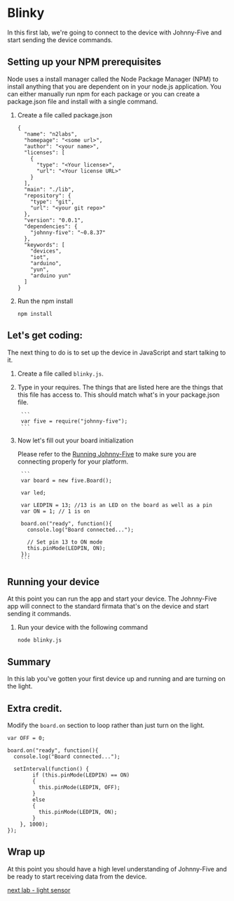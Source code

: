 # Blinky

In this first lab, we're going to connect to the device with Johnny-Five and start sending the device commands.

## Setting up your NPM prerequisites 

Node uses a install manager called the Node Package Manager (NPM) to install anything that you are dependent on in your node.js application. You can either manually run npm for each package or you can create a package.json file and install with a single command. 

1. Create a file called package.json
    
    ```
    {
      "name": "n2labs",
      "homepage": "<some url>",
      "author": "<your name>",
      "licenses": [
        {
          "type": "<Your license>",
          "url": "<Your license URL>"
        }
      ],
      "main": "./lib",
      "repository": {
        "type": "git",
        "url": "<your git repo>"
      },
      "version": "0.0.1",
      "dependencies": {
        "johnny-five": "~0.8.37"
      },
      "keywords": [
        "devices",
        "iot",
        "arduino",
        "yun",
        "arduino yun"
      ]
    }
    ```

2. Run the npm install 

    `npm install`

## Let's get coding:

The next thing to do is to set up the device in JavaScript and start talking to it. 

1. Create a file called `blinky.js`. 
2. Type in your requires. The things that are listed here are the things that this file has access to. This should match what's in your package.json file. 

        ```
        var five = require("johnny-five");
        ```

3. Now let's fill out your board initialization

    Please refer to the [Running Johnny-Five](./runningjohnnyfive.md) to make sure you are connecting properly for your platform.  

        ```
        var board = new five.Board();

        var led;

        var LEDPIN = 13; //13 is an LED on the board as well as a pin
        var ON = 1; // 1 is on

        board.on("ready", function(){
          console.log("Board connected...");

          // Set pin 13 to ON mode
          this.pinMode(LEDPIN, ON);
        });
        ```
    
## Running your device

At this point you can run the app and start your device. The Johnny-Five app will connect to the standard firmata that's on the device and start sending it commands. 

1. Run your device with the following command 

    `node blinky.js`

## Summary

In this lab you've gotten your first device up and running and are turning on the light. 

## Extra credit. 

Modify the `board.on` section to loop rather than just turn on the light. 

```
var OFF = 0;

board.on("ready", function(){
  console.log("Board connected...");

  setInterval(function() {
        if (this.pinMode(LEDPIN) == ON)
        {
          this.pinMode(LEDPIN, OFF);
        }
        else
        {
          this.pinMode(LEDPIN, ON);
        }
    }, 1000);
});
```

## Wrap up

At this point you should have a high level understanding of Johnny-Five and be ready to start receiving data from the device. 

[next lab - light sensor](./lightsensor.md)
